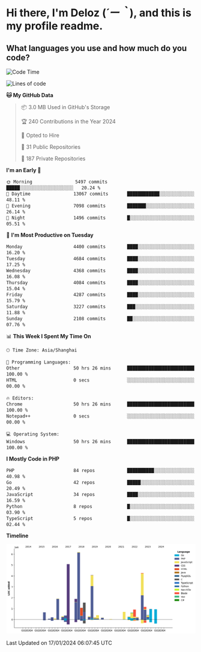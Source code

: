 # **Hi there, I'm Deloz (*´ー｀*), and this is my profile readme.**

## **What languages you use and how much do you code?**

<!--START_SECTION:waka-->
![Code Time](http://img.shields.io/badge/Code%20Time-3%2C197%20hrs%2048%20mins-blue)

![Lines of code](https://img.shields.io/badge/From%20Hello%20World%20I%27ve%20Written-34.8%20million%20lines%20of%20code-blue)

**🐱 My GitHub Data** 

> 📦 3.0 MB Used in GitHub's Storage 
 > 
> 🏆 240 Contributions in the Year 2024
 > 
> 💼 Opted to Hire
 > 
> 📜 31 Public Repositories 
 > 
> 🔑 187 Private Repositories 
 > 
**I'm an Early 🐤** 

```text
🌞 Morning                5497 commits        █████░░░░░░░░░░░░░░░░░░░░   20.24 % 
🌆 Daytime                13067 commits       ████████████░░░░░░░░░░░░░   48.11 % 
🌃 Evening                7098 commits        ███████░░░░░░░░░░░░░░░░░░   26.14 % 
🌙 Night                  1496 commits        █░░░░░░░░░░░░░░░░░░░░░░░░   05.51 % 
```
📅 **I'm Most Productive on Tuesday** 

```text
Monday                   4400 commits        ████░░░░░░░░░░░░░░░░░░░░░   16.20 % 
Tuesday                  4684 commits        ████░░░░░░░░░░░░░░░░░░░░░   17.25 % 
Wednesday                4368 commits        ████░░░░░░░░░░░░░░░░░░░░░   16.08 % 
Thursday                 4084 commits        ████░░░░░░░░░░░░░░░░░░░░░   15.04 % 
Friday                   4287 commits        ████░░░░░░░░░░░░░░░░░░░░░   15.79 % 
Saturday                 3227 commits        ███░░░░░░░░░░░░░░░░░░░░░░   11.88 % 
Sunday                   2108 commits        ██░░░░░░░░░░░░░░░░░░░░░░░   07.76 % 
```


📊 **This Week I Spent My Time On** 

```text
🕑︎ Time Zone: Asia/Shanghai

💬 Programming Languages: 
Other                    50 hrs 26 mins      █████████████████████████   100.00 % 
HTML                     0 secs              ░░░░░░░░░░░░░░░░░░░░░░░░░   00.00 % 

🔥 Editors: 
Chrome                   50 hrs 26 mins      █████████████████████████   100.00 % 
Notepad++                0 secs              ░░░░░░░░░░░░░░░░░░░░░░░░░   00.00 % 

💻 Operating System: 
Windows                  50 hrs 26 mins      █████████████████████████   100.00 % 
```

**I Mostly Code in PHP** 

```text
PHP                      84 repos            ██████████░░░░░░░░░░░░░░░   40.98 % 
Go                       42 repos            █████░░░░░░░░░░░░░░░░░░░░   20.49 % 
JavaScript               34 repos            ████░░░░░░░░░░░░░░░░░░░░░   16.59 % 
Python                   8 repos             █░░░░░░░░░░░░░░░░░░░░░░░░   03.90 % 
TypeScript               5 repos             █░░░░░░░░░░░░░░░░░░░░░░░░   02.44 % 
```



**Timeline**

![Lines of Code chart](https://raw.githubusercontent.com/deloz/deloz/main/assets/bar_graph.png)


 Last Updated on 17/01/2024 06:07:45 UTC
<!--END_SECTION:waka-->
